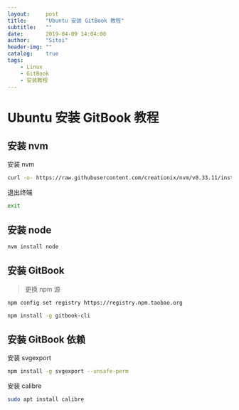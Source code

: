 ```yaml
---
layout:     post
title:      "Ubuntu 安装 GitBook 教程"
subtitle:   ""
date:       2019-04-09 14:04:00
author:     "Sitoi"
header-img: ""
catalog:    true
tags:
    - Linux
    - GitBook
    - 安装教程
---
```


# Ubuntu 安装 GitBook 教程

## 安装 nvm

安装 nvm

```bash
curl -o- https://raw.githubusercontent.com/creationix/nvm/v0.33.11/install.sh | bash
```

退出终端

```bash
exit
```

## 安装 node

```bash
nvm install node
```

## 安装 GitBook

> 更换 npm 源

```bash
npm config set registry https://registry.npm.taobao.org
```

```bash
npm install -g gitbook-cli
```

## 安装 GitBook 依赖

安装 svgexport

```bash
npm install -g svgexport --unsafe-perm
```

安装 calibre

```bash
sudo apt install calibre
```